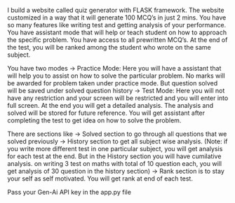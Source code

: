 I build a website called quiz generator with FLASK framework. The website customized in a way that it will generate 100 MCQ’s in just 2 mins.
You have so many features like writing test and getting analysis of your performance. You have assistant mode that will help or teach student 
on how to approach the specific problem. You have access to all prewritten MCQ’s. At the end of the test, you will be ranked among the student 
who wrote on the same subject. 

You have two modes
   -> Practice Mode:
        Here you will have a assistant that will help you to assist on how to solve the particular problem.
        No marks will be awarded for problem taken under practice mode. But question solved will be saved under solved question history
  -> Test Mode:
        Here you will not have any restriction and your screen will be restricted and you will enter into full screen.
        At the end you will get a detailed analysis. The analysis and solved will be stored for future reference.
        You will get assistant after completing the test to get idea on how to solve the problem. 

There are sections like 
  -> Solved section to go through all questions that we solved previously
  -> History section to get all subject wise analysis. 
  (Note: if you write more different test in one particular subject, you will get analysis for each test at the end.
  But in the History section you will have cumilative analysis. on writing 3 test on maths with total of 10 question each, you will get analysis of 
  30 question in the history section)
  -> Rank section is to stay your self as self motivated. You will get rank at end of each test.

Pass your Gen-Ai API key in the app.py file
